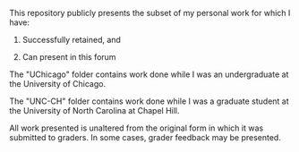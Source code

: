 This repository publicly presents the subset of my personal work for which I have:

1)  Successfully retained, and

2)  Can  present in this forum

The "UChicago" folder contains work done while I was an undergraduate at the University of Chicago.

The "UNC-CH" folder contains work done while I was a graduate student at the University of North Carolina at Chapel Hill.

All work presented is unaltered from the original form in which it was submitted to graders.  In some cases, grader feedback may be presented.
